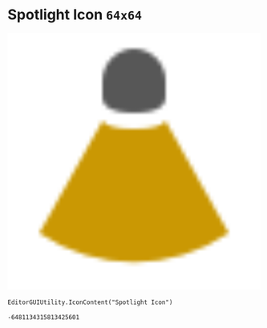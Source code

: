 # Spotlight Icon `64x64`
<img src="/img/Spotlight%20Icon.png" width=512 height=512>

``` CSharp
EditorGUIUtility.IconContent("Spotlight Icon")
```
```
-6481134315813425601
```
